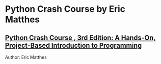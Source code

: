 # Python Crash Course by Eric Matthes
## [Python Crash Course , 3rd Edition: A Hands-On, Project-Based Introduction to Programming](https://nostarch.com/python-crash-course-3rd-edition)
Author: Eric Matthes
